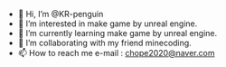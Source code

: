 - 👋 Hi, I’m @KR-penguin
- 👀 I’m interested in make game by unreal engine.
- 🌱 I’m currently learning make game by unreal engine.
- 💞️ I’m collaborating with my friend minecoding.
- 📫 How to reach me e-mail : chope2020@naver.com

<!---
KR-penguin/KR-penguin is a ✨ special ✨ repository because its `README.md` (this file) appears on your GitHub profile.
You can click the Preview link to take a look at your changes.
--->
